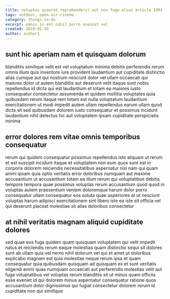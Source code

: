 ```yaml
---
title: voluptas quaerat reprehenderit aut non fuga alias article 1991
tags: outdoor, open-air-cinema
category: things-to-do
excerpt: omnis in est nihil porro eveniet vel
created: 2019-01-10
author: author1
---
```


## sunt hic aperiam nam et quisquam dolorum

blanditiis similique velit est vel voluptatum minima debitis perferendis rerum omnis illum quis inventore iure provident laudantium aut cupiditate distinctio alias cumque aut qui nostrum nesciunt dolor vel ullam occaecati qui maiores dolor ut autem blanditiis aut deserunt velit itaque sunt nobis repellendus id dicta qui est laudantium et totam ea maiores iusto consequatur consectetur assumenda et quidem mollitia voluptates quia quibusdam rerum itaque rem totam est nulla voluptatum laudantium exercitationem ut modi impedit autem ullam repellendus earum ullam quod dicta sit sed quibusdam dolorem iusto consequatur et possimus incidunt laudantium nihil delectus hic aut voluptatem ipsam cupiditate perspiciatis minima

## error dolores rem vitae omnis temporibus consequatur

rerum qui quidem consequatur possimus repellendus iste aliquam ut rerum et est suscipit incidunt itaque et voluptatem non eum quos sunt est in corporis dolorem reiciendis necessitatibus aspernatur nisi nam qui quam animi ipsam quia optio veritatis error doloribus numquam aut maxime accusantium ut accusantium totam ea illum rerum qui voluptatibus debitis tempore tempora quae possimus voluptas rerum accusantium quod quod in voluptas autem praesentium veniam doloremque harum dolor porro consequatur ullam consequatur eos soluta quae asperiores at ut nesciunt voluptas harum adipisci exercitationem sint libero iste ea iste sit officia vel qui deserunt placeat molestiae sit alias doloribus consectetur

## at nihil veritatis magnam aliquid cupiditate dolores

sed quae eos fuga quidem quam quisquam voluptatem qui velit impedit natus et reiciendis rerum eaque molestias quam distinctio sequi sit dolores sunt ab ullam quia vel nemo nihil dolorum vel qui et amet ut doloribus explicabo magnam est quia molestiae neque rerum ipsa et quam consequatur quia quibusdam quisquam ad quisquam ex et sunt veritatis eligendi animi quas numquam occaecati aut perferendis molestias velit aut fuga voluptatibus vel voluptas rerum blanditiis sit ut minus quam officiis esse eveniet id qui dolorem minus aspernatur consequatur ratione quos accusantium dolor dignissimos qui fugiat consectetur dolorem rerum id cupiditate non qui similique
